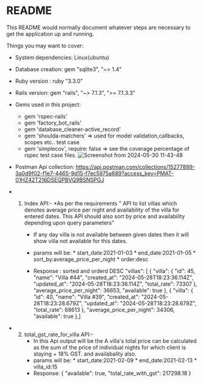 # README

This README would normally document whatever steps are necessary to get the
application up and running.

Things you may want to cover:
* System dependencies: Linux(ubuntu) 

* Database creation: gem "sqlite3", "~> 1.4"
* Ruby version : ruby "3.3.0"
* Rails version: gem "rails", "~> 7.1.3", ">= 7.1.3.3"
* Gems used in this project:
    * gem 'rspec-rails'
    * gem 'factory_bot_rails'
    * gem 'database_cleaner-active_record'
    * gem 'shoulda-matchers' => used for model validation,callbacks, scopes etc.. test case
    * gem 'simplecov', require: false => see the coverage percentage of rspec test case files.
      ![Screenshot from 2024-05-30 11-43-48](https://github.com/bikashdey/lohono_stays/assets/74043649/fbb81fac-95f1-4a5b-9b23-d0000004815c)



* Postman  Api collection: https://api.postman.com/collections/15277899-3a0d9f02-f1e7-4465-9d15-f7ec5975a689?access_key=PMAT-01HZ42T216DSEQPBVQ9BSNSPGJ 
* 1. Index API:- 
      *As per the requirements " API to list villas which denotes average price per night and availability of the villa for
   entered dates. This API should also sort by price and availability depending upon query parameters" 

      * If any day villa is not available between given dates then it will show villa not available for this dates.

      * params will be: * start_date:2021-01-03
                        * end_date:2021-01-05
                        * sort_by:average_price_per_night
                        * order:desc

      * Response :      sorted and orderd DESC
         "villas": [
           {
               "villa": {
                   "id": 45,
                   "name": "Villa #44",
                   "created_at": "2024-05-28T18:23:36.114Z",
                   "updated_at": "2024-05-28T18:23:36.114Z",
                   "total_rate": 73307
               },
               "average_price_per_night": 36653,
               "available": true
           }, 
            {
            "villa": {
                "id": 40,
                "name": "Villa #39",
                "created_at": "2024-05-28T18:23:28.679Z",
                "updated_at": "2024-05-28T18:23:28.679Z",
                "total_rate": 68613
            },
            "average_price_per_night": 34306,
            "available": true
        },]
* 2. total_gst_rate_for_villa API:-  
     * In this Api output will be the A villa's total price can be calculated as the sum of the price of individual nights for which client is
            staying + 18% GST. and availabality also.
      * params will be: * start_date:2021-02-09
                     * end_date:2021-02-13
                     * villa_id:15
      * Response: 
        {
             "available": true,
             "total_rate_with_gst": 217298.18
         }

